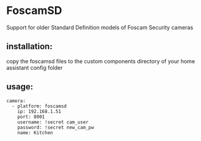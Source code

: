# FoscamSD

Support for older Standard Definition models of Foscam Security cameras

## installation:

copy the foscamsd files to the custom components directory of your home assistant config folder

## usage:

```
camera:
  - platform: foscamsd
    ip: 192.168.1.51
    port: 8001
    username: !secret cam_user
    password: !secret new_cam_pw
    name: Kitchen
```
